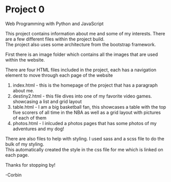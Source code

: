 # Project 0

Web Programming with Python and JavaScript


This project contains information about me and some of my interests.  There are a few different files within the project build.  
The project also uses some architecture from the bootstrap framework.

First there is an image folder which contains all the images that are used within the website.

There are four HTML files included in the project, each has a navigation element to move through each page of the website
   1. index.html - this is the homepage of the project that has a paragraph about me.
   2. destiny2.html - this file dives into one of my favorite video games. showcasing a list and grid layout
   3. table.html - I am a big basketball fan, this showcases a table with the top five scorers 
       of all time in the NBA as well as a grid layout with pictures of each of them
   4. photos.html - I inlcuded a photos pages that has some photos of my adventures and my dog!


There are also files to help with styling.  I used sass and a scss file to do the bulk of my styling.  
This automatically created the style in the css file for me which is linked on each page.


Thanks for stopping by!

-Corbin


